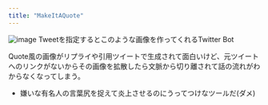 ```yaml
---
title: "MakeItAQuote"
---
```


![image](https://gyazo.com/fafa30da066e09ac728e0405876c1657/thumb/1000)
Tweetを指定するとこのような画像を作ってくれるTwitter Bot

Quote風の画像がリプライや引用ツイートで生成されて面白いけど、元ツイートへのリンクがないからその画像を拡散したら文脈から切り離されて話の流れがわからなくなってしまう。
- 嫌いな有名人の言葉尻を捉えて炎上させるのにうってつけなツールだ(ダメ)
